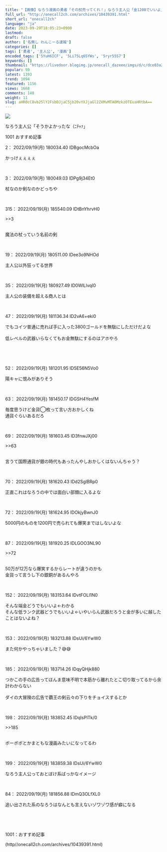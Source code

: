 ```yaml
---
title: "【画像】なろう漫画の勇者「その杖売ってくれ！」なろう主人公「金1200でいいよ」勇者「金5000はする貴重な剣だぞ！？」 "
full_url: "http://onecall2ch.com/archives/10439391.html"
short_url: "onecall2ch"
language: "ja"
date: 2023-09-29T18:05:23+0900
lastmod: 
draft: false
author: ['名無し わんこーる速報']
categories: []
tags: ['勇者', '主人公', '漫画']
encoded_tags: ['5YuH6ICF', '5Li75Lq65YWs', '5ryr55S7']
keywords: []
thumbnail: "https://livedoor.blogimg.jp/onecall_dazeee/imgs/d/c/dce03a2c-s.jpg"
popular: 99
latest: 1393
trend: 1094
featured: 1156
views: 1668
comments: 148
weight: 11
slug: aHR0cC8vb25lY2FsbDJjaC5jb20vYXJjaGl2ZXMvMTA0MzkzOTEuaHRtbA==
---
```


![](https://livedoor.blogimg.jp/onecall_dazeee/imgs/d/c/dce03a2c-s.jpg)

<div><p>なろう主人公「そうかよかったな（ﾆﾁｬｧ」</p> <p class='name2'> 1001 おすすめ記事</p> <p class='name2'>2： 2022/09/19(月) 180034.40 IDBgocMcbOa</p><p class='onecall'> かっけぇぇぇぇ <br></p><br> <p class='name2'>3： 2022/09/19(月) 180049.03 IDPg9j34Et0</p><p class='onecall'> 杖なのか剣なのかどっちや <br></p><br> <p class='name2'>315： 2022/09/19(月) 185540.09 IDtBnYhrvH0</p><p class='onecall'> <p class='anchor'>>>3</p> <br> 魔法の杖っていう名前の剣 <br></p><br> <p class='name2'>19： 2022/09/19(月) 180511.00 IDee3o9NHOd</p><p class='onecall'> 主人公以外狂ってる世界 <br></p><br> <p class='name2'>35： 2022/09/19(月) 180927.49 ID0WlLlvqI0</p><p class='onecall'> 主人公の装備を超える商人とは <br></p><br> <p class='name2'>47： 2022/09/19(月) 181136.34 ID2vA6+eki0</p><p class='onecall'><p> でもコイツ普通に売れば手に入った3800ゴールドを無駄にしただけだよな <br> <br> 低レベルの武器いらなくてもお金無駄にするのはアホやろ </p><br></p><br> <p class='name2'>52： 2022/09/19(月) 181201.95 ID5E56N5Vo0</p><p class='onecall'> 陽キャに恨みがありそう <br></p><br> <p class='name2'>63： 2022/09/19(月) 181450.17 IDGSH4YesfM</p><p class='onecall'> 毎度思うけど金貨◯枚って言い方おかしくね <br> 通貨ぐらいあるだろ <br></p><br> <p class='name2'>69： 2022/09/19(月) 181603.45 ID3fnwJXj00</p><p class='onecall'> <p class='anchor'>>>63</p> <br> 言うて国際通貨が銀の時代もあったんやしおかしくはないんちゃう？ <br></p><br> <p class='name2'>70： 2022/09/19(月) 181620.43 IDd2SglBRp0</p><p class='onecall'> 正直これはなろうの中では面白い部類に入るよな <br></p><br> <p class='name2'>72： 2022/09/19(月) 181624.95 IDOkjyBwnJ0</p><p class='onecall'> 5000円のものを1200円で売られても爆笑まではしないよな <br></p><br> <p class='name2'>87： 2022/09/19(月) 181920.25 IDLGOO3NL90</p><p class='onecall'> <p class='anchor'>>>72</p> <br> 50万が12万なら爆笑するからレートが違うのかも <br> 金貨って言うし下の銀銅があるんやろ <br></p><br> <p class='name2'>152： 2022/09/19(月) 183153.64 IDvtFOLl1N0</p><p class='onecall'> そんな端金どうでもいいよ←わかる <br> そんな低ランク武器どうでもいいよ←いやいらん武器だろうと金が多いに越したことはないよね？ <br></p><br> <p class='name2'>153： 2022/09/19(月) 183213.88 IDsUi/6YwW0</p><p class='onecall'> また何かやっちゃいました？😅😅 <br></p><br> <p class='name2'>185： 2022/09/19(月) 183714.26 IDqyQHjk880</p><p class='onecall'> つかこの手の広告ってほんま意味不明で本筋から離れたとこ切り取ってるから余計わからない <br> <br> ダイの大冒険の広告で覇王の剣云々の下りをチョイスするとか <br></p><br> <p class='name2'>198： 2022/09/19(月) 183852.45 IDqIsPlTk/0</p><p class='onecall'> <p class='anchor'>>>185</p> <br> ボーボボとかまともな漫画みたいになってるわ <br></p><br> <p class='name2'>199： 2022/09/19(月) 183859.38 IDsUi/6YwW0</p><p class='onecall'> なろう主人公っておとぼけ系ばっかなイメージ <br></p><br> <p class='name2'>84： 2022/09/19(月) 181856.88 IDmQ3OLfXL0</p><p class='onecall'><p> 追い出された系のなろうはなんとも言えないゾワゾワ感が癖になる </p><br></p><br> <p class='name2'>1001：おすすめ記事</p> </div>

(http//onecall2ch.com/archives/10439391.html)
